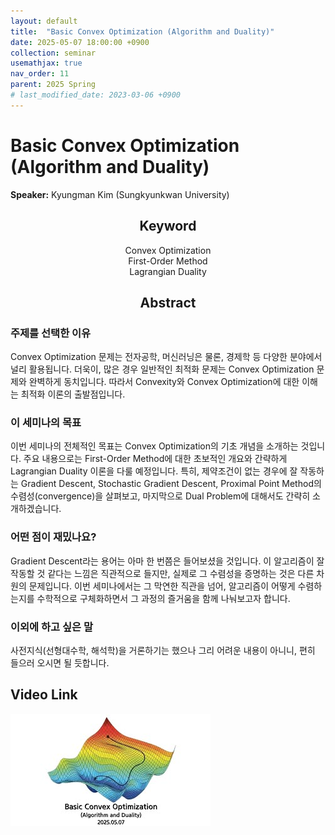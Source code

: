 ```yaml
---
layout: default
title:  "Basic Convex Optimization (Algorithm and Duality)"
date: 2025-05-07 18:00:00 +0900
collection: seminar
usemathjax: true
nav_order: 11
parent: 2025 Spring
# last_modified_date: 2023-03-06 +0900
---
```

# Basic Convex Optimization (Algorithm and Duality)

**Speaker:** Kyungman Kim (Sungkyunkwan University) <br>
   
## <center> Keyword </center>
<center>Convex Optimization</center>
<center>First-Order Method</center>
<center>Lagrangian Duality</center>
   
## <center> Abstract </center>

### 주제를 선택한 이유
Convex Optimization 문제는 전자공학, 머신러닝은 물론, 경제학 등 다양한 분야에서 널리 활용됩니다. 더욱이, 많은 경우 일반적인 최적화 문제는 Convex Optimization 문제와 완벽하게 동치입니다. 따라서 Convexity와 Convex Optimization에 대한 이해는 최적화 이론의 출발점입니다.

### 이 세미나의 목표
이번 세미나의 전체적인 목표는 Convex Optimization의 기초 개념을 소개하는 것입니다. 주요 내용으로는 First-Order Method에 대한 초보적인 개요와 간략하게 Lagrangian Duality 이론을 다룰 예정입니다. 특히, 제약조건이 없는 경우에 잘 작동하는 Gradient Descent, Stochastic Gradient Descent, Proximal Point Method의 수렴성(convergence)을 살펴보고, 마지막으로 Dual Problem에 대해서도 간략히 소개하겠습니다.

### 어떤 점이 재밌나요?
Gradient Descent라는 용어는 아마 한 번쯤은 들어보셨을 것입니다. 이 알고리즘이 잘 작동할 것 같다는 느낌은 직관적으로 들지만, 실제로 그 수렴성을 증명하는 것은 다른 차원의 문제입니다. 이번 세미나에서는 그 막연한 직관을 넘어, 알고리즘이 어떻게 수렴하는지를 수학적으로 구체화하면서 그 과정의 즐거움을 함께 나눠보고자 합니다.

### 이외에 하고 싶은 말
사전지식(선형대수학, 해석학)을 거론하기는 했으나 그리 어려운 내용이 아니니, 편히 들으러 오시면 될 듯합니다.

## Video Link

[![Video Label](pictures/11_convexoptimization.jpg)](https://youtu.be/VxXUoJYWYvE)
